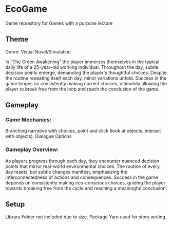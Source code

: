 # EcoGame
 Game repository for Games with a purpose lecture

## Theme
Genre: Visual Novel/Simulation

In “The Green Awakening” the player immerses themselves in the typical daily life of a 25-year-old working individual. Throughout the day, subtle decision points emerge, demanding the player's thoughtful choices. Despite the routine repeating itself each day, minor variations unfold. Success in the game hinges on consistently making correct choices, ultimately allowing the player to break free from the loop and reach the conclusion of the game.

## Gameplay 
### Game Mechanics: 
Branching narrative with choices, point and click (look at objects, interact with objects), Dialogue Options
 
### Gameplay Overview:
As players progress through each day, they encounter nuanced decision points that mirror real-world environmental choices. The routine of every day resets, but subtle changes manifest, emphasizing the interconnectedness of actions and consequences. Success in the game depends on consistently making eco-conscious choices, guiding the player towards breaking free from the cycle and reaching a meaningful conclusion.


## Setup
 Library Folder not included due to size. Package Yarn used for story writing.





